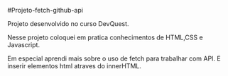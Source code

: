 #Projeto-fetch-github-api

Projeto desenvolvido no curso DevQuest.

Nesse projeto coloquei em pratica conhecimentos de HTML,CSS e Javascript.

Em especial aprendi mais sobre o uso de fetch para trabalhar com API. E inserir elementos html atraves do innerHTML.